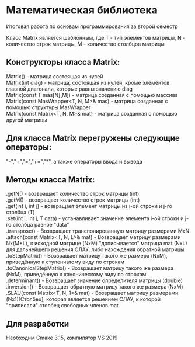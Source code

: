 # Математическая библиотека 
Итоговая работа по основам программирования за второй семестр  

Класс Matrix является шаблонным, где T - тип элементов матрицы, N - количество строк матрицы, M - количество столбцов матрицы
## Конструкторы класса Matrix:
Matrix() - матрица состоящая из нулей  
Matrix(int diag) - матрица, состоящая из нулей, кроме элементов главной диагонали, которые равны значению diag  
Matrix(const T mas[N][M]) - матрица созданная с помощью массива  
Matrix(const MasWrapper<T, N, M>& mas) - матрица созданная с помощью структуры MasWrapper  
Matrix(const Matrix<T, N, M>& mat) - матрица созданная с помощью другой матрицы

## Для класса Matrix перегружены следующие операторы:  
"-","+","=","+=","*", а также операторы ввода и вывода

## Методы класса Matrix:
.getN() - возвращает количество строк матрицы (int)  
.getM() - возвращает количество строк матрицы (int)  
.get(int i, int j) - возвращает элемент матрицы из i-ой строки и j-го столбца (T)  
.set(int i, int j, T data) - устанавливает значение элемента i-ой строки и j-го столбца равное "data"  
.transpose() - Возвращает транспонированную матрицу размерами MxN  
.attach(const Matrix<T, N, L>& mat) - Возвращает матрицу размерами Nx(M+L), к исходной матрице (NxM) "дописывается" матрица mat (NxL) для дальнейшего решения СЛАУ, либо нахождения обратной матрицы  
.toStepMatrix() - Возвращает матрицу такого же размера (NxM), приведённую к ступенчатому виду по строкам  
.toCanonicalStepMatrix() - Возвращает матрицу такого же размера (NxM), приведённую к каноническому виду по строкам  
.determinant() - Возвращает значение определителя матрицы (double)  
.inversion() - Возвращает обратную матрицу такого же размера (NxM)  
.SLAU(const Matrix<T, N, 1>& mat) - Возвращает матрицу размерами (Nx1)[Столбец], которая является решением СЛАУ, к которой "приписали" столбец свободных членов mat

## Для разработки  
Необходим Cmake 3.15, компилятор VS 2019  